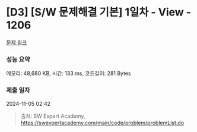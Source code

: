 # [D3] [S/W 문제해결 기본] 1일차 - View - 1206 

[문제 링크](https://swexpertacademy.com/main/code/problem/problemDetail.do?contestProbId=AV134DPqAA8CFAYh) 

### 성능 요약

메모리: 48,680 KB, 시간: 133 ms, 코드길이: 281 Bytes

### 제출 일자

2024-11-05 02:42



> 출처: SW Expert Academy, https://swexpertacademy.com/main/code/problem/problemList.do